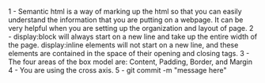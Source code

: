 1 - Semantic html is a way of marking up the html so that you can easily understand the information that you are putting on a webpage. It can be very helpful when you are setting up the organization and layout of page. 
2 - display:block will always start on a new line and take up the entire width of the page. display:inline elements will not start on a new line, and these elements are contained in the space of their opening and closing tags.
3 - The four areas of the box model are: Content, Padding, Border, and Margin
4 - You are using the cross axis.
5 - git commit -m "message here"